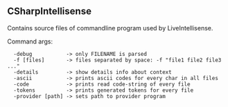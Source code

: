 ## CSharpIntellisense

Contains source files of commandline program used by LiveIntellisense.

Command args:
```
  -debug           -> only FILENAME is parsed
  -f [files]       -> files separated by space: -f "file1 file2 file3 ..."
  -details         -> show details info about context
  -ascii           -> prints ascii codes for every char in all files
  -code            -> prints read code-string of every file
  -tokens          -> prints generated tokens for every file
  -provider [path] -> sets path to provider program
```